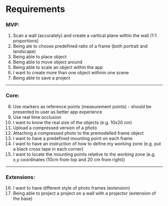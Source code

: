 # Requirements
### MVP:
1. Scan a wall (accurately) and create a vartical plane within the wall (1:1 proportions)
2. Being ale to choose predefined ratio of a frame (both portrait and landscape)
3. Being able to place object
4. Being able to move object around
5. Being able to scale an object within the app
6. I want to create more than one object withnin one scene
7. Being able to save a project
---
### Core:
8. Use markers as reference points (measurement points) - should be presented to user as better app experience
9. Use real time occlusion
10. I want to know the real size of the objects (e.g. 10x20 cm)
11. Upload a compressed version of a photo
12. Attaching a compressed photo to the premodelled frame object
13. I want to have a predefined mounting point on each frame
14. I want to have an instruction of how to define my working zone (e.g. put a black cross tape in each corner)
15. I want to locate the mounting points relative to the working zone (e.g. x,y coordinates (10cm from top and 20 cm from right))
---
### Extensions:
16. I want to have different style of photo frames (extension)
17. Being able to project a project on a wall with a projector (extension of the base)
